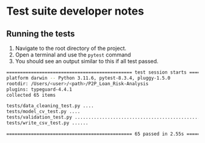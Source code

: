 # Test suite developer notes
## Running the tests
1. Navigate to the root directory of the project.
2. Open a terminal and use the `pytest` command 
3. You should see an output similar to this if all test passed.

```bash
============================================== test session starts ==============================================
platform darwin -- Python 3.11.6, pytest-8.3.4, pluggy-1.5.0
rootdir: /Users/<user>/<path>/P2P_Loan_Risk-Analysis
plugins: typeguard-4.4.1
collected 65 items                                                                                              

tests/data_cleaning_test.py ....                                                                          [  6%]
tests/model_cv_test.py ....                                                                               [ 12%]
tests/validation_test.py ...................................................                              [ 90%]
tests/write_csv_test.py ......                                                                            [100%]

============================================== 65 passed in 2.55s ===============================================

```